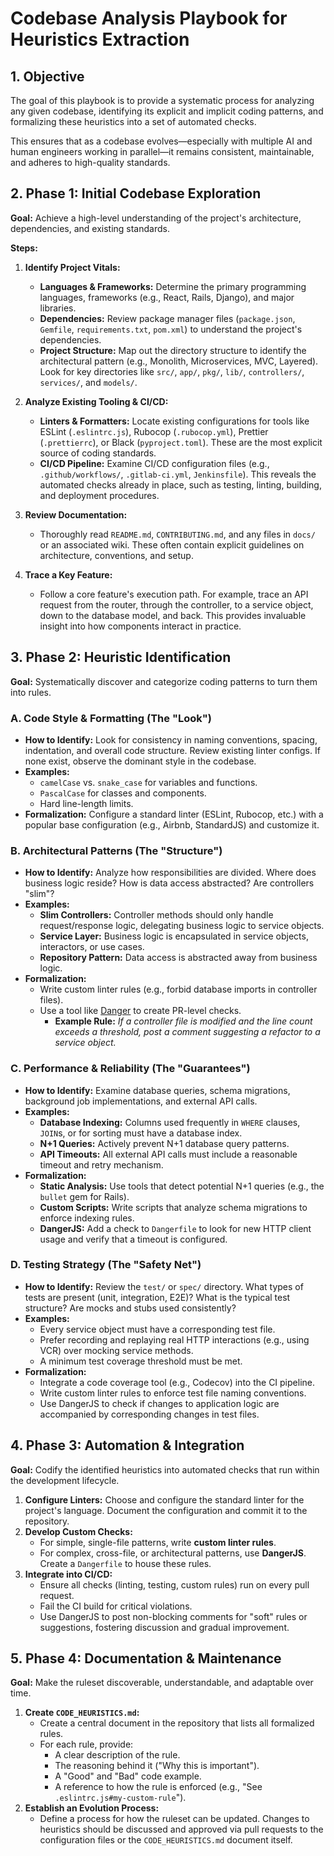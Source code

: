# Codebase Analysis Playbook for Heuristics Extraction

## 1. Objective

The goal of this playbook is to provide a systematic process for analyzing any given codebase, identifying its explicit and implicit coding patterns, and formalizing these heuristics into a set of automated checks.

This ensures that as a codebase evolves—especially with multiple AI and human engineers working in parallel—it remains consistent, maintainable, and adheres to high-quality standards.

## 2. Phase 1: Initial Codebase Exploration

**Goal:** Achieve a high-level understanding of the project's architecture, dependencies, and existing standards.

**Steps:**

1.  **Identify Project Vitals:**
    *   **Languages & Frameworks:** Determine the primary programming languages, frameworks (e.g., React, Rails, Django), and major libraries.
    *   **Dependencies:** Review package manager files (`package.json`, `Gemfile`, `requirements.txt`, `pom.xml`) to understand the project's dependencies.
    *   **Project Structure:** Map out the directory structure to identify the architectural pattern (e.g., Monolith, Microservices, MVC, Layered). Look for key directories like `src/`, `app/`, `pkg/`, `lib/`, `controllers/`, `services/`, and `models/`.

2.  **Analyze Existing Tooling & CI/CD:**
    *   **Linters & Formatters:** Locate existing configurations for tools like ESLint (`.eslintrc.js`), Rubocop (`.rubocop.yml`), Prettier (`.prettierrc`), or Black (`pyproject.toml`). These are the most explicit source of coding standards.
    *   **CI/CD Pipeline:** Examine CI/CD configuration files (e.g., `.github/workflows/`, `.gitlab-ci.yml`, `Jenkinsfile`). This reveals the automated checks already in place, such as testing, linting, building, and deployment procedures.

3.  **Review Documentation:**
    *   Thoroughly read `README.md`, `CONTRIBUTING.md`, and any files in `docs/` or an associated wiki. These often contain explicit guidelines on architecture, conventions, and setup.

4.  **Trace a Key Feature:**
    *   Follow a core feature's execution path. For example, trace an API request from the router, through the controller, to a service object, down to the database model, and back. This provides invaluable insight into how components interact in practice.

## 3. Phase 2: Heuristic Identification

**Goal:** Systematically discover and categorize coding patterns to turn them into rules.

### A. Code Style & Formatting (The "Look")

*   **How to Identify:** Look for consistency in naming conventions, spacing, indentation, and overall code structure. Review existing linter configs. If none exist, observe the dominant style in the codebase.
*   **Examples:**
    *   `camelCase` vs. `snake_case` for variables and functions.
    *   `PascalCase` for classes and components.
    *   Hard line-length limits.
*   **Formalization:** Configure a standard linter (ESLint, Rubocop, etc.) with a popular base configuration (e.g., Airbnb, StandardJS) and customize it.

### B. Architectural Patterns (The "Structure")

*   **How to Identify:** Analyze how responsibilities are divided. Where does business logic reside? How is data access abstracted? Are controllers "slim"?
*   **Examples:**
    *   **Slim Controllers:** Controller methods should only handle request/response logic, delegating business logic to service objects.
    *   **Service Layer:** Business logic is encapsulated in service objects, interactors, or use cases.
    *   **Repository Pattern:** Data access is abstracted away from business logic.
*   **Formalization:**
    *   Write custom linter rules (e.g., forbid database imports in controller files).
    *   Use a tool like [Danger](https://danger.systems/) to create PR-level checks.
        *   **Example Rule:** *If a controller file is modified and the line count exceeds a threshold, post a comment suggesting a refactor to a service object.*

### C. Performance & Reliability (The "Guarantees")

*   **How to Identify:** Examine database queries, schema migrations, background job implementations, and external API calls.
*   **Examples:**
    *   **Database Indexing:** Columns used frequently in `WHERE` clauses, `JOIN`s, or for sorting must have a database index.
    *   **N+1 Queries:** Actively prevent N+1 database query patterns.
    *   **API Timeouts:** All external API calls must include a reasonable timeout and retry mechanism.
*   **Formalization:**
    *   **Static Analysis:** Use tools that detect potential N+1 queries (e.g., the `bullet` gem for Rails).
    *   **Custom Scripts:** Write scripts that analyze schema migrations to enforce indexing rules.
    *   **DangerJS:** Add a check to `Dangerfile` to look for new HTTP client usage and verify that a timeout is configured.

### D. Testing Strategy (The "Safety Net")

*   **How to Identify:** Review the `test/` or `spec/` directory. What types of tests are present (unit, integration, E2E)? What is the typical test structure? Are mocks and stubs used consistently?
*   **Examples:**
    *   Every service object must have a corresponding test file.
    *   Prefer recording and replaying real HTTP interactions (e.g., using VCR) over mocking service methods.
    *   A minimum test coverage threshold must be met.
*   **Formalization:**
    *   Integrate a code coverage tool (e.g., Codecov) into the CI pipeline.
    *   Write custom linter rules to enforce test file naming conventions.
    *   Use DangerJS to check if changes to application logic are accompanied by corresponding changes in test files.

## 4. Phase 3: Automation & Integration

**Goal:** Codify the identified heuristics into automated checks that run within the development lifecycle.

1.  **Configure Linters:** Choose and configure the standard linter for the project's language. Document the configuration and commit it to the repository.
2.  **Develop Custom Checks:**
    *   For simple, single-file patterns, write **custom linter rules**.
    *   For complex, cross-file, or architectural patterns, use **DangerJS**. Create a `Dangerfile` to house these rules.
3.  **Integrate into CI/CD:**
    *   Ensure all checks (linting, testing, custom rules) run on every pull request.
    *   Fail the CI build for critical violations.
    *   Use DangerJS to post non-blocking comments for "soft" rules or suggestions, fostering discussion and gradual improvement.

## 5. Phase 4: Documentation & Maintenance

**Goal:** Make the ruleset discoverable, understandable, and adaptable over time.

1.  **Create `CODE_HEURISTICS.md`:**
    *   Create a central document in the repository that lists all formalized rules.
    *   For each rule, provide:
        *   A clear description of the rule.
        *   The reasoning behind it ("Why this is important").
        *   A "Good" and "Bad" code example.
        *   A reference to how the rule is enforced (e.g., "See `.eslintrc.js#my-custom-rule`").
2.  **Establish an Evolution Process:**
    *   Define a process for how the ruleset can be updated. Changes to heuristics should be discussed and approved via pull requests to the configuration files or the `CODE_HEURISTICS.md` document itself.
